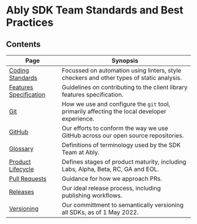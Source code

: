 # Ably SDK Team Standards and Best Practices

## Contents

| Page | Synopsis |
| ---- | -------- |
| [Coding Standards](coding-standards.md) | Focussed on automation using linters, style checkers and other types of static analysis. |
| [Features Specification](features-specification.md) | Guidelines on contributing to the client library features specification. |
| [Git](git.md) | How we use and configure the `git` tool, primarily affecting the local developer experience. |
| [GitHub](github.md) | Our efforts to conform the way we use GitHub across our open source repositories. |
| [Glossary](glossary.md) | Definitions of terminology used by the SDK Team at Ably. |
| [Product Lifecycle](product-lifecycle.md) | Defines stages of product maturity, including Labs, Alpha, Beta, RC, GA and EOL. |
| [Pull Requests](pull-requests.md) | Guidance for how we approach PRs. |
| [Releases](releases.md) | Our ideal release process, including publishing workflows. |
| [Versioning](versioning.md) | Our committment to semantically versioning all SDKs, as of 1 May 2022. |
